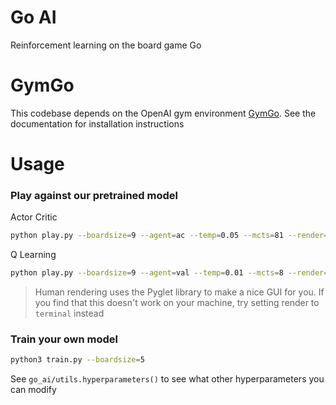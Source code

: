 # Go AI
Reinforcement learning on the board game Go

# GymGo
This codebase depends on the OpenAI gym environment [GymGo](https://github.com/aigagror/GymGo).
See the documentation for installation instructions

# Usage

### Play against our pretrained model
Actor Critic
```bash
python play.py --boardsize=9 --agent=ac --temp=0.05 --mcts=81 --render=human
```

Q Learning
```bash
python play.py --boardsize=9 --agent=val --temp=0.01 --mcts=8 --render=human
```

> Human rendering uses the Pyglet library to make a nice GUI for you. 
>If you find that this doesn't work on your machine, try setting render to `terminal` instead  


### Train your own model
```bash
python3 train.py --boardsize=5
```
See `go_ai/utils.hyperparameters()` to see what other hyperparameters you can modify